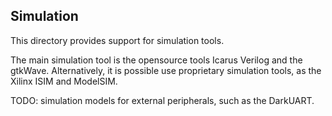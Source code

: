 ## Simulation

This directory provides support for simulation tools.  

The main simulation tool is the opensource tools Icarus Verilog and the
gtkWave.  Alternatively, it is possible use proprietary simulation tools, as
the Xilinx ISIM and ModelSIM.

TODO: simulation models for external peripherals, such as the DarkUART.
